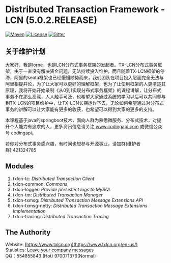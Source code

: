 # Distributed Transaction Framework - LCN (5.0.2.RELEASE)

[![Maven](https://img.shields.io/badge/endpoint.svg?url=https://bbs.txlcn.org/maven-central)](https://bbs.txlcn.org/maven-list)
[![License](https://img.shields.io/badge/License-Apache%202.0-blue.svg)](https://github.com/codingapi/tx-lcn/blob/master/LICENSE)
[![Gitter](https://badges.gitter.im/codingapi/tx-lcn.svg)](https://gitter.im/codingapi/tx-lcn?utm_source=badge&utm_medium=badge&utm_campaign=pr-badge)

## 关于维护计划
大家好，我是lorne，也是LCN分布式事务框架的发起者。TX-LCN分布式事务框架，由于一直没有解决资金问题，无法持续投入维护，而且随着TX-LCN框架的停滞，阿里的seata框架也已经慢慢顺势而来，我们团队在项目投入层面完全无法与阿里相提并论，为了让大家可以更好的理解框架，也为了让使用框架的人更清楚其原理，我将开始开始录制《从0到1实现分布式事务框架》的课程讲解，让分布式事务不在那么高深，人人触手可及，也希望大家通过系统的学习以后可以共同参与到TX-LCN的项目维护中，让TX-LCN长期运作下去，无论如何希望通过对分布式事务的讲解可以让大家能有更多的收获，也希望可以得到大家的更多的支持。

本课程基于java的springboot技术，面向人群为熟悉微服务、分布式技术，对提升个人能力有追求的人，更多资讯信息请关注 www.codingapi.com 或微信公众号 codingapi。

若你对分布式事务感兴趣，有时间也想参与开源事业，请加群(维护者群):421324785



## Modules
1. txlcn-tc: *Distributed Transaction Client*
2. txlcn-common: *Commons*   
3. txlcn-logger: *Provide persistent logs to MySQL* 
4. txlcn-tm: *Distributed Transaction Manager*   
5. txlcn-txmsg: *Distributed Transaction Message Extensions API*   
6. txlcn-txmsg-netty: *Distributed Transaction Message Extensions Implementation*  
7. txlcn-tracing: *Distributed Transaction Tracing*

## The Authority
Website: [https://www.txlcn.org](https://www.txlcn.org/en-us/)  
Statistics: [Leave your company messages](https://github.com/codingapi/tx-lcn/issues/7)  
QQ：554855843 (Hot) 970071379(Normal)
